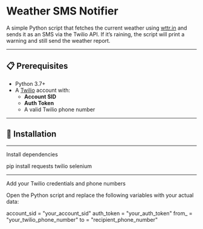 # Weather SMS Notifier

A simple Python script that fetches the current weather using [wttr.in](https://wttr.in) and sends it as an SMS via the Twilio API. If it’s raining, the script will print a warning and still send the weather report.

---

## 📋 Prerequisites

- Python 3.7+
- A [Twilio](https://www.twilio.com/) account with:
  - **Account SID**
  - **Auth Token**
  - A valid Twilio phone number

---

## 🚀 Installation


____________________________________________________

Install dependencies

pip install requests twilio selenium

____________________________________________________
Add your Twilio credentials and phone numbers

Open the Python script and replace the following variables with your actual data:

account_sid = "your_account_sid"
auth_token = "your_auth_token"
from_ = "your_twilio_phone_number"
to = "recipient_phone_number"
